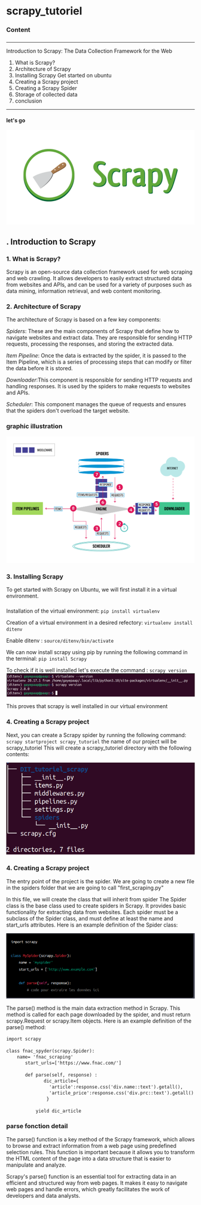 # scrapy_tutoriel
### Content
###
---
 Introduction to Scrapy: The Data Collection Framework for the Web
1. What is Scrapy?
2. Architecture of Scrapy       
3. Installing Scrapy
     Get started on ubuntu
4. Creating a Scrapy project
5. Creating a Scrapy Spider
6. Storage of collected data
7. conclusion
---
#### let's go
![alt text](https://github.com/GayePaapIsaac/scrapy_tutoriel/blob/tuto/img/logoscrapy.png)

## . Introduction to Scrapy
### 1. What is Scrapy?
Scrapy is an open-source data collection framework used for web scraping and web crawling. It allows developers to easily extract structured data from websites and APIs, and can be used for a variety of purposes such as data mining, information retrieval, and web content monitoring.


### 2. Architecture of Scrapy
The architecture of Scrapy is based on a few key components:

*Spiders*: These are the main components of Scrapy that define how to navigate websites and extract data. They are responsible for sending HTTP requests, processing the responses, and storing the extracted data.

*Item Pipeline*: Once the data is extracted by the spider, it is passed to the Item Pipeline, which is a series of processing steps that can modify or filter the data before it is stored.

*Downloader*:This component is responsible for sending HTTP requests and handling responses. It is used by the spiders to make requests to websites and APIs.

*Scheduler*: This component manages the queue of requests and ensures that the spiders don't overload the target website.

### graphic illustration
![alt text](https://github.com/GayePaapIsaac/scrapy_tutoriel/blob/tuto/img/scrapy_architecture_02.png)

### 3. Installing Scrapy
To get started with Scrapy on Ubuntu, we will first install it in a virtual environment.
##### 
Installation of the virtual environment:
`pip install virtualenv`

Creation of a virtual environment in a desired refectory:
`virtualenv install ditenv`

Enable ditenv :
`source/ditenv/bin/activate`

 We can now install scrapy using pip by running the following command in the terminal:
 `pip install Scrapy`
 
 To check if it is well installed let's execute the command : `scrapy version `
 ![alt text](https://github.com/GayePaapIsaac/scrapy_tutoriel/blob/tuto/img/activationvirtualenv.png)
 
This proves that scrapy is well installed in our virtual environment

### 4. Creating a Scrapy project
Next, you can create a Scrapy spider by running the following command: 
`scrapy startproject scrapy_tutoriel` 
the name of our project will be scrapy_tutoriel
This will create a scrapy_tutoriel directory with the following contents:

![alt text](https://github.com/GayePaapIsaac/scrapy_tutoriel/blob/tuto/img/scrapy_tree.png)
 
### 4. Creating a Scrapy project
The entry point of the project is the spider. We are going to create a new file in the spiders folder that we are going to call "first_scraping.py"

In this file, we will create the class that will inherit from spider
The Spider class is the base class used to create spiders in Scrapy. It provides basic functionality for extracting data from websites. Each spider must be a subclass of the Spider class, and must define at least the name and start_urls attributes. Here is an example definition of the Spider class:

![alt text](https://github.com/GayePaapIsaac/scrapy_tutoriel/blob/tuto/img/spyder_and_parse.png)

The parse() method is the main data extraction method in Scrapy. This method is called for each page downloaded by the spider, and must return scrapy.Request or scrapy.Item objects. Here is an example definition of the parse() method:

```
import scrapy

class fnac_spyder(scrapy.Spider):
    name= 'fnac_scraping'
	   start_urls=['https://www.fnac.com/']

	   def parse(self, response) : 
		      dic_article={
		        'article':response.css('div.name::text').getall(),
		        'article_price':response.css('div.prc::text').getall()
		       }
		
		   yield dic_article
```
### parse fonction detail
The parse() function is a key method of the Scrapy framework, which allows to browse and extract information from a web page using predefined selection rules. This function is important because it allows you to transform the HTML content of the page into a data structure that is easier to manipulate and analyze.

Scrapy's parse() function is an essential tool for extracting data in an efficient and structured way from web pages. It makes it easy to navigate web pages and handle errors, which greatly facilitates the work of developers and data analysts.

